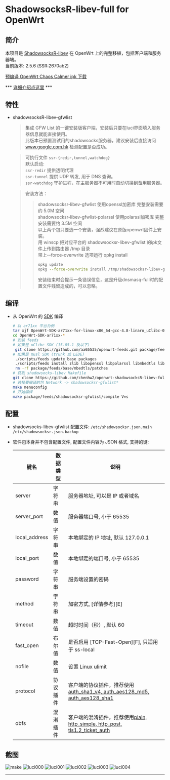 ShadowsocksR-libev-full for OpenWrt  
===

简介  
---

 本项目是 [ShadowsocksR-libev][1] 在 OpenWrt 上的完整移植，包括客户端和服务器端。   
 当前版本: 2.5.6 (SSR:2670ab2)
 
 [预编译 OpenWrt Chaos Calmer ipk 下载][R]

 *** [详细介绍点这里][X] ***
 
特性  
---

 - shadowsocksR-libev-gfwlist

   > 集成 GFW List 的一键安装版客户端，安装后只要在luci界面填入服务器信息就能直接使用。  
   > 此版本已预置测试用的shadowsocks服务器，建议安装后直接访问 www.google.com.hk 检测配置是否成功。  
   
   > 可执行文件 `ssr-{redir,tunnel,watchdog}`  
   > 默认启动:  
   > `ssr-redir` 提供透明代理  
   > `ssr-tunnel` 提供 UDP 转发, 用于 DNS 查询。  
   > `ssr-watchdog` 守护进程，在主服务器不可用时自动切换到备用服务器。
   
   > 安装方法：  
     >> shadowsocksr-libev-gfwlist 使用openssl加密库 完整安装需要约 5.0M 空间  
     >> shadowsocksr-libev-gfwlist-polarssl 使用polarssl加密库 完整安装需要约 3.5M 空间  
     >> 以上两个包只要选一个安装，强烈建议在原版openwrt固件上安装。  
     >> 用 winscp 把对应平台的 shadowsocksr-libev-gfwlist 的ipk文件上传到路由器 /tmp 目录  
     >> 带上--force-overwrite 选项运行 opkg install  
     >> ```bash  
     >> opkg update
     >> opkg --force-overwrite install /tmp/shadowsocksr-libev-gfwlist*.ipk  
     >> ```  
     >> 安装结束时会提示一条错误信息，这是升级dnsmasq-full时的配置文件残留造成的，可以忽略。  

编译  
---

 - 从 OpenWrt 的 [SDK][S] 编译

   ```bash
   # 以 ar71xx 平台为例
   tar xjf OpenWrt-SDK-ar71xx-for-linux-x86_64-gcc-4.8-linaro_uClibc-0.9.33.2.tar.bz2
   cd OpenWrt-SDK-ar71xx-*
   # 安装 feeds
   # 如果是 uClibc SDK (15.05.1 及以下)
    git clone https://github.com/aa65535/openwrt-feeds.git package/feeds
   # 如果是 musl SDK (trunk 或 LEDE)
    ./scripts/feeds update base packages
    ./scripts/feeds install zlib libopenssl libpolarssl libmbedtls libpcre
    rm -rf package/feeds/base/mbedtls/patches
   # 获取 shadowsocks-libev Makefile
   git clone https://github.com/chenhw2/openwrt-shadowsocksR-libev-full.git package/feeds/shadowsocksr-gfwlist
   # 选择要编译的包 Network -> shadowsocksr-gfwlist*
   make menuconfig
   # 开始编译
   make package/feeds/shadowsocksr-gfwlist/compile V=s
   ```

配置  
---

 - shadowsocks-libev-gfwlist 配置文件: `/etc/shadowsocksr.json.main /etc/shadowsocksr.json.backup`

 - 软件包本身并不包含配置文件, 配置文件内容为 JSON 格式, 支持的键:  

   键名           | 数据类型   | 说明
   ---------------|------------|-----------------------------------------------
   server         | 字符串     | 服务器地址, 可以是 IP 或者域名
   server_port    | 数值       | 服务器端口号, 小于 65535
   local_address  | 字符串     | 本地绑定的 IP 地址, 默认 127.0.0.1
   local_port     | 数值       | 本地绑定的端口号, 小于 65535
   password       | 字符串     | 服务端设置的密码
   method         | 字符串     | 加密方式, [详情参考][E]
   timeout        | 数值       | 超时时间（秒）, 默认 60
   fast_open      | 布尔值     | 是否启用 [TCP-Fast-Open][F], 只适用于 ss-local
   nofile         | 数值       | 设置 Linux ulimit
   protocol       | 协议插件   | 客户端的协议插件，推荐使用[auth_sha1_v4, auth_aes128_md5, auth_aes128_sha1][P]
   obfs           | 混淆插件   | 客户端的混淆插件，推荐使用[plain, http_simple, http_post, tls1.2_ticket_auth][P]


截图  
---
![make](https://github.com/chenhw2/openwrt-shadowsocksR-libev-full/blob/master/snapshot/make.png)
![luci000](https://github.com/chenhw2/openwrt-shadowsocksR-libev-full/blob/master/snapshot/luci000.png)
![luci001](https://github.com/chenhw2/openwrt-shadowsocksR-libev-full/blob/master/snapshot/luci001.png)
![luci002](https://github.com/chenhw2/openwrt-shadowsocksR-libev-full/blob/master/snapshot/luci002.png)
![luci003](https://github.com/chenhw2/openwrt-shadowsocksR-libev-full/blob/master/snapshot/luci003.png)
![luci004](https://github.com/chenhw2/openwrt-shadowsocksR-libev-full/blob/master/snapshot/luci004.png)

----------

  [O]: https://github.com/chenhw2/openwrt-shadowsocks-libev-full
  [1]: https://github.com/shadowsocksr/shadowsocksr-libev
  [R]: https://github.com/chenhw2/openwrt-shadowsocksR-libev-full/releases
  [S]: http://wiki.openwrt.org/doc/howto/obtain.firmware.sdk
  [X]: http://www.right.com.cn/forum/thread-185635-1-1.html
  [P]: https://github.com/breakwa11/shadowsocks-rss/wiki/obfs
